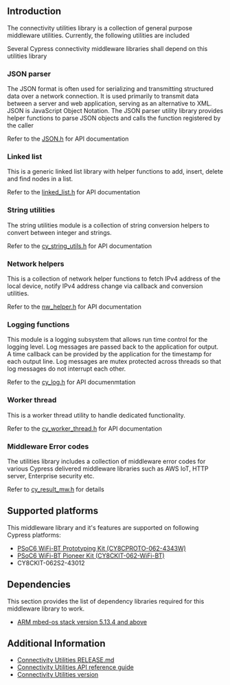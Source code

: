 ## Introduction
The connectivity utilities library is a collection of general purpose middleware utilities. Currently, the following utilities are included

Several Cypress connectivity middleware libraries shall depend on this utilities library

### JSON parser
The JSON format is often used for serializing and transmitting structured data over a network connection. It is used primarily to transmit data between a server and web application, serving as an alternative to XML. JSON is JavaScript Object Notation. The JSON parser utility library provides helper functions to parse JSON objects and calls the function registered by the caller

Refer to the [JSON.h](./JSON_parser/JSON.h) for API documentation

### Linked list
This is a generic linked list library with helper functions to add, insert, delete and find nodes in a list.

Refer to the [linked_list.h](./linked_list/linked_list.h) for API documentation

### String utilities
The string utilities module is a collection of string conversion helpers to convert between integer and strings.

Refer to the [cy_string_utils.h](./cy_string/cy_string_utils.h) for API documentation

### Network helpers
This is a collection of network helper functions to fetch IPv4 address of the local device, notify IPv4 address change via callback and conversion utilities.

Refer to the [nw_helper.h](./network/nw_helper.h) for API documentation

### Logging functions
This module is a logging subsystem that allows run time control for the logging level. Log messages are passed back to the application for output. A time callback can be provided by the application for the timestamp for each output line. Log messages are mutex protected across threads so that log messages do not interrupt each other.

Refer to the [cy_log.h](./cy_log/cy_log.h) for API documenmtation

### Worker thread
This is a worker thread utility to handle dedicated functionality.

Refer to the [cy_worker_thread.h](./cy_worker_thread/cy_worker_thread.h) for API documentation

### Middleware Error codes
The utilities library includes a collection of middleware error codes for various Cypress delivered middleware libraries such as AWS IoT, HTTP server, Enterprise security etc.

Refer to [cy_result_mw.h](./cy_result_mw.h) for details

## Supported platforms
This middleware library and it's features are supported on following Cypress platforms:
* [PSoC6 WiFi-BT Prototyping Kit (CY8CPROTO-062-4343W)](https://www.cypress.com/documentation/development-kitsboards/psoc-6-wi-fi-bt-prototyping-kit-cy8cproto-062-4343w)
* [PSoC6 WiFi-BT Pioneer Kit (CY8CKIT-062-WiFi-BT)](https://www.cypress.com/documentation/development-kitsboards/psoc-6-wifi-bt-pioneer-kit-cy8ckit-062-wifi-bt)
* CY8CKIT-062S2-43012

## Dependencies
This section provides the list of dependency libraries required for this middleware library to work.
* [ARM mbed-os stack version 5.13.4 and above](https://os.mbed.com/mbed-os/releases)

## Additional Information
* [Connectivity Utilities RELEASE.md](./RELEASE.md)
* [Connectivity Utilities API reference guide](./docs/api_reference_manual.html)
* [Connectivity Utilities version](./version.txt)
